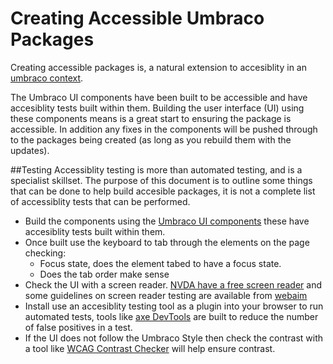# Creating Accessible Umbraco Packages

Creating accessible packages is, a natural extension to accesiblity in an [umbraco context](https://www.skrift.io/issues/accessibility-in-an-umbraco-context/).

The Umbraco UI components have been built to be accessible and have accesiblity tests built within them. Building the user interface (UI) using these components means is a great start to ensuring the package is accessible.
In addition any fixes in the components will be pushed through to the packages being created (as long as you rebuild them with the updates).

##Testing
Accessiblity testing is more than automated testing, and is a specialist skillset. The purpose of this document is to outline some things that can be done to help build accesible packages, it is not a complete list of accessiblity tests that can be performed.

- Build the components using the [Umbraco UI components](https://uui.umbraco.com/) these have accesiblity tests built within them.
- Once built use the keyboard to tab through the elements on the page checking:
  - Focus state, does the element tabed to have a focus state.
  - Does the tab order make sense
- Check the UI with a screen reader. [NVDA have a free screen reader](https://www.nvaccess.org/download/) and some guidelines on screen reader testing are available from [webaim](https://webaim.org/articles/screenreader_testing/)
- Install use an accesiblity testing tool as a plugin into your browser to run automated tests, tools like [axe DevTools](https://chrome.google.com/webstore/detail/axe-devtools-web-accessib/lhdoppojpmngadmnindnejefpokejbdd) are built to reduce the number of false positives in a test.
- If the UI does not follow the Umbraco Style then check the contrast with a tool like [WCAG Contrast Checker](https://chrome.google.com/webstore/detail/wcag-color-contrast-check/plnahcmalebffmaghcpcmpaciebdhgdf) will help ensure contrast.
